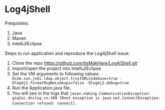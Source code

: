 # Log4jShell

Prequisites:

1. Java
2. Maven
3. IntelliJ/Eclipse

Steps to run application and reproduce the Log4jShell issue:

1. Clone the repo https://github.com/itsMakHere/Log4jShell.git
2. Import/open the project into IntelliJ/Eclipse
3. Set the VM arguments to following values: ```-Dcom.sun.jndi.ldap.object.trustURLCodebase=true -Dlog4j2.formatMsgNoLookups=false -Dlog4j2.debug=true```
4. Run the Application.java file.
5. You will see in the logs that ```javax.naming.CommunicationException: giq2uc.dnslog.cn:389 [Root exception is java.net.ConnectException: Connection refused: connect]```.
